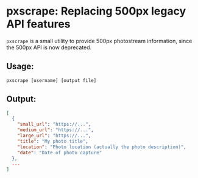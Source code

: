 # pxscrape: Replacing 500px legacy API features

`pxscrape` is a small utility to provide 500px photostream information, since the 500px API is now deprecated.

## Usage:
`pxscrape [username] [output file]`

## Output:
```json
[
  {
    "small_url": "https://...",
    "medium_url": "https://...",
    "large_url": "https://...",
    "title": "My photo title",
    "location": "Photo location (actually the photo description)",
    "date": "Date of photo capture"
  },
  ...
]
```